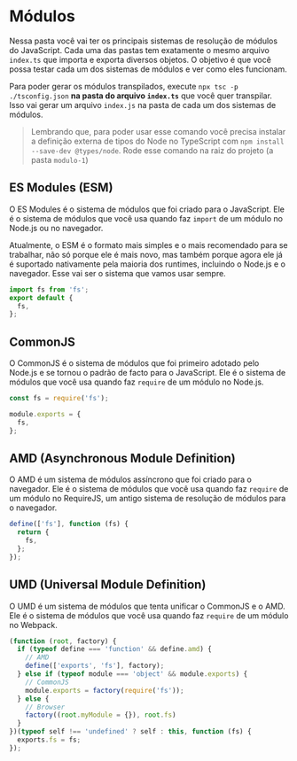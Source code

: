 # Módulos

Nessa pasta você vai ter os principais sistemas de resolução de módulos do JavaScript. Cada uma das pastas tem exatamente o mesmo arquivo `index.ts` que importa e exporta diversos objetos. O objetivo é que você possa testar cada um dos sistemas de módulos e ver como eles funcionam.

Para poder gerar os módulos transpilados, execute `npx tsc -p ./tsconfig.json` **na pasta do arquivo `index.ts`** que você quer transpilar. Isso vai gerar um arquivo `index.js` na pasta de cada um dos sistemas de módulos.

> Lembrando que, para poder usar esse comando você precisa instalar a definição externa de tipos do Node no TypeScript com `npm install --save-dev @types/node`. Rode esse comando na raiz do projeto (a pasta `modulo-1`)

## ES Modules (ESM)

O ES Modules é o sistema de módulos que foi criado para o JavaScript. Ele é o sistema de módulos que você usa quando faz `import` de um módulo no Node.js ou no navegador.

Atualmente, o ESM é o formato mais simples e o mais recomendado para se trabalhar, não só porque ele é mais novo, mas também porque agora ele já é suportado nativamente pela maioria dos runtimes, incluindo o Node.js e o navegador. Esse vai ser o sistema que vamos usar sempre.

```js
import fs from 'fs';
export default {
  fs,
};
```

## CommonJS

O CommonJS é o sistema de módulos que foi primeiro adotado pelo Node.js e se tornou o padrão de facto para o JavaScript. Ele é o sistema de módulos que você usa quando faz `require` de um módulo no Node.js.

```js
const fs = require('fs');

module.exports = {
  fs,
};
```

## AMD (Asynchronous Module Definition)

O AMD é um sistema de módulos assíncrono que foi criado para o navegador. Ele é o sistema de módulos que você usa quando faz `require` de um módulo no RequireJS, um antigo sistema de resolução de módulos para o navegador.

```js
define(['fs'], function (fs) {
  return {
    fs,
  };
});
```

## UMD (Universal Module Definition)

O UMD é um sistema de módulos que tenta unificar o CommonJS e o AMD. Ele é o sistema de módulos que você usa quando faz `require` de um módulo no Webpack.

```js
(function (root, factory) {
  if (typeof define === 'function' && define.amd) {
    // AMD
    define(['exports', 'fs'], factory);
  } else if (typeof module === 'object' && module.exports) {
    // CommonJS
    module.exports = factory(require('fs'));
  } else {
    // Browser
    factory((root.myModule = {}), root.fs)
  }
})(typeof self !== 'undefined' ? self : this, function (fs) {
  exports.fs = fs;
});
```

